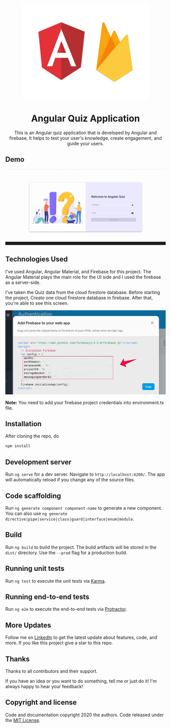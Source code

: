 <p align="center">
    <img src="https://raw.githubusercontent.com/Manojkumar8497/Angular-Quiz-App/master/src/assets/img/angular_firebase.png" alt="Logo" width=400 height=300>

  <h1 align="center">Angular Quiz Application</h1>
  <p align="center">This is an Angular quiz application that is developed by Angular and firebase, It helps to test your user's knowledge, create engagement, and guide your users.</p>
</p>

## Demo

<p align="center">
  <img src="https://raw.githubusercontent.com/Manojkumar8497/Angular-Quiz-App/master/src/assets/img/Demo.gif"/>
</p>

## Technologies Used

I've used Angular, Angular Material, and Firebase for this project. The Angular Material plays the main role for the UI side and I used the firebase as a server-side. 

I've taken the Quiz data from the cloud firestore database. Before starting the project, Create one cloud firestore database in firebase. After that, you're able to see this screen.

<p align="center">
  <img src="https://raw.githubusercontent.com/Manojkumar8497/Angular-Quiz-App/master/src/assets/img/creds-firebase.jpg"/>
</p>

<b>Note:</b> You need to add your firebase project credentials into environment.ts file.

## Installation

After cloning the repo, do
```bash
npm install
```

## Development server

Run `ng serve` for a dev server. Navigate to `http://localhost:4200/`. The app will automatically reload if you change any of the source files.

## Code scaffolding

Run `ng generate component component-name` to generate a new component. You can also use `ng generate directive|pipe|service|class|guard|interface|enum|module`.

## Build

Run `ng build` to build the project. The build artifacts will be stored in the `dist/` directory. Use the `--prod` flag for a production build.

## Running unit tests

Run `ng test` to execute the unit tests via [Karma](https://karma-runner.github.io).

## Running end-to-end tests

Run `ng e2e` to execute the end-to-end tests via [Protractor](http://www.protractortest.org/).

## More Updates

Follow me on [LinkedIn](https://www.linkedin.com/in/manoj-m8497/) to get the latest update about features, code, and more. If you like this project give a star to this repo.

## Thanks

Thanks to all contributors and their support.

If you have an idea or you want to do something, tell me or just do it!
I'm always happy to hear your feedback!

## Copyright and license

Code and documentation copyright 2020 the authors. Code released under the [MIT License](https://github.com/Manojkumar8497/Simple-JS-Quiz-App/blob/master/LICENSE).
